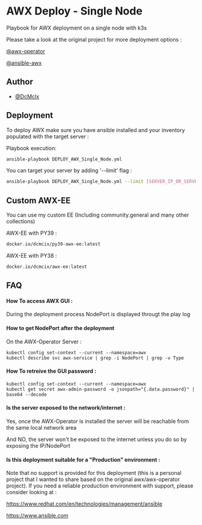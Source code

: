 
# AWX Deploy - Single Node

Playbook for AWX deployment on a single node with k3s

Please take a look at the original project for more deployment options :

[@awx-operator](https://github.com/ansible/awx-operator)

[@ansible-awx](https://github.com/ansible/awx)

## Author

- [@DcMcIx](https://www.github.com/DcMcIx)
## Deployment

To deploy AWX make sure you have ansible installed and your inventory populated with the target server :

Playbook execution: 

```bash
ansible-playbook DEPLOY_AWX_Single_Node.yml
```
You can target your server by adding '--limit' flag :
```bash
ansible-playbook DEPLOY_AWX_Single_Node.yml --limit [SERVER_IP_OR_SERVER_NAME]
```


## Custom AWX-EE
You can use my custom EE (Including community.general and many other collections)

AWX-EE with PY39 :
```bash
docker.io/dcmcix/py39-awx-ee:latest
```
AWX-EE with PY38 :
```bash
docker.io/dcmcix/awx-ee:latest
```
## FAQ

#### How To access AWX GUI :

During the deployment process NodePort is displayed througt the play log

#### How to get NodePort after the deployment
On the AWX-Operator Server :
```
kubectl config set-context --current --namespace=awx
kubectl describe svc awx-service | grep -i NodePort | grep -v Type
```
#### How To retreive the GUI password :
```
kubectl config set-context --current --namespace=awx
kubectl get secret awx-admin-password -o jsonpath="{.data.password}" | base64 --decode
```
#### Is the server exposed to the network/internet :
Yes, once the AWX-Operator is installed the server will be reachable from the same local network area

And NO, the server won't be exposed to the internet unless you do so by exposing the IP/NodePort

#### Is this deployment suitable for a "Production" environment :
Note that no support is provided for this deployment (this is a personal project that I wanted to share based on the original awx/awx-operator project). If you need a reliable production environment with support, please consider looking at :

https://www.redhat.com/en/technologies/management/ansible

https://www.ansible.com
